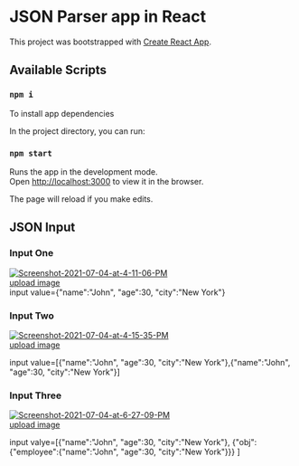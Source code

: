 # JSON Parser app in React

This project was bootstrapped with [Create React App](https://github.com/facebook/create-react-app).

## Available Scripts

### `npm i`

To install app dependencies


In the project directory, you can run:

### `npm start`

Runs the app in the development mode.\
Open [http://localhost:3000](http://localhost:3000) to view it in the browser.

The page will reload if you make edits.


## JSON Input

### Input One
<a href="https://ibb.co/F6ZY38m"><img src="https://i.ibb.co/K64shVb/Screenshot-2021-07-04-at-4-11-06-PM.png" alt="Screenshot-2021-07-04-at-4-11-06-PM" border="0"></a><br /><a target='_blank' href='https://imgbb.com/'>upload image</a><br />
input value={"name":"John", "age":30, "city":"New York"}


### Input Two
<a href="https://ibb.co/Xk3NXvp"><img src="https://i.ibb.co/VpQrVPD/Screenshot-2021-07-04-at-4-15-35-PM.png" alt="Screenshot-2021-07-04-at-4-15-35-PM" border="0"></a><br /><a target='_blank' href='https://imgbb.com/'>upload image</a><br />

input value=[{"name":"John", "age":30, "city":"New York"},{"name":"John", "age":30, "city":"New York"}]

### Input Three
<a href="https://ibb.co/rMj702k"><img src="https://i.ibb.co/WFhx5vn/Screenshot-2021-07-04-at-6-27-09-PM.png" alt="Screenshot-2021-07-04-at-6-27-09-PM" border="0"></a><br /><a href="https://ibb.co/rMj702k">upload image</a><br />

input valye=[{"name":"John", "age":30, "city":"New York"},
{"obj":{"employee":{"name":"John", "age":30, "city":"New York"}}}
]
